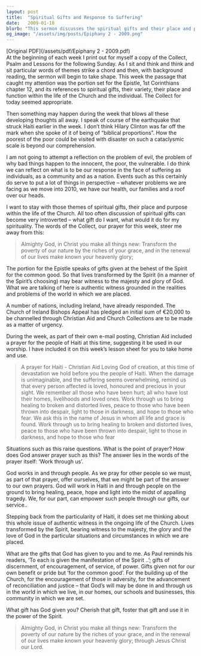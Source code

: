 ```yaml
---
layout: post
title:  "Spiritual Gifts and Response to Suffering"
date:   2009-01-18
blurb: "This sermon discusses the spiritual gifts and their place and purpose within the life of the Church. It emphasizes the importance of using these gifts for the common good, particularly in response to suffering, as exemplified by the earthquake in Haiti. The sermon encourages individuals to cherish, foster and use their spiritual gifts in the power of the Spirit."
og_image: "/assets/img/posts/Epiphany 2 - 2009.png"
---
```

[Original PDF](/assets/pdf/Epiphany 2 - 2009.pdf)    
At the beginning of each week I print out for myself a copy of the Collect, Psalm and Lessons for the following Sunday. As I sit and think and think and sit particular words of themes strike a chord and then, with background reading, the sermon will begin to take shape. This week the passage that caught my attention was the portion set for the Epistle, 1st Corinthians chapter 12, and its references to spiritual gifts, their variety, their place and function within the life of the Church and the individual. The Collect for today seemed appropriate.

Then something may happen during the week that blows all these developing thoughts all away. I speak of course of the earthquake that struck Haiti earlier in the week. I don’t think Hilary Clinton was far off the mark when she spoke of it of being of “biblical proportions”. How the poorest of the poor could be visited with disaster on such a cataclysmic scale is beyond our comprehension.

I am not going to attempt a reflection on the problem of evil, the problem of why bad things happen to the innocent, the poor, the vulnerable. I do think we can reflect on what is to be our response in the face of suffering as individuals, as a community and as a nation. Events such as this certainly do serve to put a lot of things in perspective – whatever problems we are facing as we move into 2010, we have our health, our families and a roof over our heads.

I want to stay with those themes of spiritual gifts, their place and purpose within the life of the Church. All too often discussion of spiritual gifts can become very introverted – what gift do I want, what would it do for my spirituality. The words of the Collect, our prayer for this week, steer me away from this:

> Almighty God,
> in Christ you make all things new:
> Transform the poverty of our nature
> by the riches of your grace,
> and in the renewal of our lives
> make known your heavenly glory;

The portion for the Epistle speaks of gifts given at the behest of the Spirit for the common good. So that lives transformed by the Spirit (in a manner of the Spirit’s choosing) may bear witness to the majesty and glory of God. What we are talking of here is authentic witness grounded in the realities and problems of the world in which we are placed.

A number of nations, including Ireland, have already responded. The Church of Ireland Bishops Appeal has pledged an initial sum of €20,000 to be channelled through Christian Aid and Church Collections are to be made as a matter of urgency.

During the week, as part of their own e-mail posting, Christian Aid included a prayer for the people of Haiti at this time, suggesting it be used in our worship. I have included it on this week’s lesson sheet for you to take home and use.

> A prayer for Haiti - Christian Aid
> Loving God of creation,
> at this time of devastation
> we hold before you the people of Haiti.
> When the damage is unimaginable,
> and the suffering seems overwhelming,
> remind us that every person affected
> is loved, honoured and precious in your sight.
> We remember all those who have been hurt;
> all who have lost their homes, livelihoods and loved ones.
> Work through us to bring healing
> to broken and distorted lives,
> peace to those who have been thrown into despair,
> light to those in darkness,
> and hope to those who fear.
> We ask this in the name of Jesus
> in whom all life and grace is found.
> Work through us to bring healing
> to broken and distorted lives,
> peace to those who have been thrown into despair,
> light to those in darkness,
> and hope to those who fear

Situations such as this raise questions.
What is the point of prayer?
How does God answer prayer such as this?
The answer lies in the words of the prayer itself: ‘Work through us’.

God works in and through people. As we pray for other people so we must, as part of that prayer, offer ourselves, that we might be part of the answer to our own prayers. God will work in Haiti in and through people on the ground to bring healing, peace, hope and light into the midst of appalling tragedy. We, for our part, can empower such people through our gifts, our service..

Stepping back from the particularity of Haiti, it does set me thinking about this whole issue of authentic witness in the ongoing life of the Church. Lives transformed by the Spirit, bearing witness to the majesty, the glory and the love of God in the particular situations and circumstances in which we are placed.

What are the gifts that God has given to you and to me. As Paul reminds his readers, ‘To each is given the manifestation of the Spirit ..’; gifts of discernment, of encouragement, of service, of power. Gifts given not for our own benefit or pride but ‘for the common good’. For the building up of the Church, for the encouragement of those in adversity, for the advancement of reconciliation and justice – that God’s will may be done in and through us in the world in which we live, in our homes, our schools and businesses, this community in which we are set.

What gift has God given you? Cherish that gift, foster that gift and use it in the power of the Spirit.

> Almighty God,
> in Christ you make all things new:
> Transform the poverty of our nature
> by the riches of your grace,
> and in the renewal of our lives
> make known your heavenly glory;
> through Jesus Christ our Lord.
